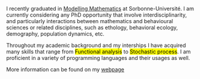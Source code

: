   I recently graduated in [Modelling Mathematics](https://www.ljll.fr/MathModel/presentation/mbio.html) at Sorbonne-Université.  I am currently considering any PhD opportunity that involve interdisciplinarity, and particularly interactions between mathematics and behavioural sciences or related disciplines, such as ethology, behavioral ecology, demography, population       dynamics, etc.

  Throughout my academic background and my interships I have acquired many skills that range from <mark>Functional analysis</mark> to <mark>Stochastic process</mark>. I am proficient in a variety of programming languages and their usages as well.
  
  More information can be found on my [webpage](https://ameneceur.github.io)

<!---
ameneceur/ameneceur is a ✨ special ✨ repository because its `README.md` (this file) appears on your GitHub profile.
You can click the Preview link to take a look at your changes.
--->
